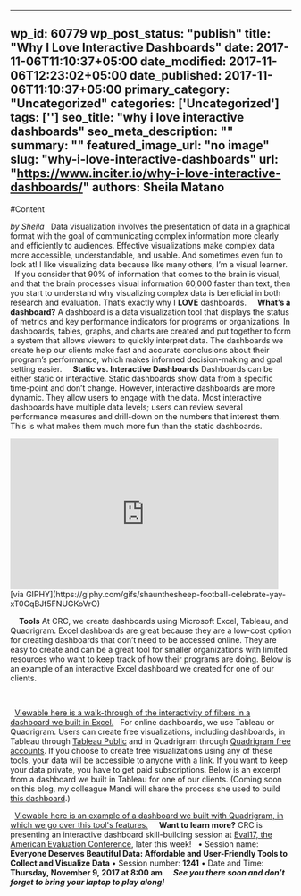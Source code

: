 
---
wp_id: 60779
wp_post_status: "publish" 
title: "Why I Love Interactive Dashboards"
date: 2017-11-06T11:10:37+05:00
date_modified: 2017-11-06T12:23:02+05:00
date_published: 2017-11-06T11:10:37+05:00
primary_category: "Uncategorized"
categories: ['Uncategorized'] 
tags: ['']
seo_title: "why i love interactive dashboards"
seo_meta_description: ""
summary: ""
featured_image_url: "no image"
slug: "why-i-love-interactive-dashboards"
url: "https://www.inciter.io/why-i-love-interactive-dashboards/"
authors: Sheila Matano
---

#Content

_by Sheila_
&nbsp;
Data visualization involves the presentation of data in a graphical format with the goal of communicating complex information more clearly and efficiently to audiences. Effective visualizations make complex data more accessible, understandable, and usable. And sometimes even fun to look at! I like visualizing data because like many others, I’m a visual learner.
&nbsp;
If you consider that 90% of information that comes to the brain is visual, and that the brain processes visual information 60,000 faster than text, then you start to understand why visualizing complex data is beneficial in both research and evaluation. That’s exactly why I __LOVE__ dashboards.
&nbsp;
&nbsp;
__What’s a dashboard?__
A dashboard is a data visualization tool that displays the status of metrics and key performance indicators for programs or organizations. In dashboards, tables, graphs, and charts are created and put together to form a system that allows viewers to quickly interpret data. The dashboards we create help our clients make fast and accurate conclusions about their program’s performance, which makes informed decision-making and goal setting easier.
&nbsp;
&nbsp;
__Static vs. Interactive Dashboards__
Dashboards can be either static or interactive. Static dashboards show data from a specific time-point and don’t change. However, interactive dashboards are more dynamic. They allow users to engage with the data. Most interactive dashboards have multiple data levels; users can review several performance measures and drill-down on the numbers that interest them. This is what makes them much more fun than the static dashboards.
&nbsp;
<iframe allowfullscreen="" class="giphy-embed" frameborder="0" height="270" src="https://giphy.com/embed/xT0GqBJf5FNUGKoVrO" width="480"></iframe>
[via GIPHY](https://giphy.com/gifs/shaunthesheep-football-celebrate-yay-xT0GqBJf5FNUGKoVrO)

&nbsp;
&nbsp;
__Tools__
At CRC, we create dashboards using Microsoft Excel, Tableau, and Quadrigram. Excel dashboards are great because they are a low-cost option for creating dashboards that don’t need to be accessed online. They are easy to create and can be a great tool for smaller organizations with limited resources who want to keep track of how their programs are doing. Below is an example of an interactive Excel dashboard we created for one of our clients.
&nbsp;

&nbsp;

&nbsp;
<a href="https://www.youtube.com/watch?v=wOod007YGdY&amp;feature=youtu.be" rel="noopener" target="_blank">Viewable here is a walk-through of the interactivity of filters in a dashboard we built in Excel.</a>
&nbsp;
For online dashboards, we use Tableau or Quadrigram. Users can create free visualizations, including dashboards, in Tableau through <a href="https://public.tableau.com/en-us/s/" rel="noopener noreferrer" target="_blank">Tableau Public</a> and in Quadrigram through <a href="http://www.quadrigram.com/pricing/" rel="noopener noreferrer" target="_blank">Quadrigram free accounts</a>. If you choose to create free visualizations using any of these tools, your data will be accessible to anyone with a link. If you want to keep your data private, you have to get paid subscriptions. Below is an excerpt from a dashboard we built in Tableau for one of our clients. (Coming soon on this blog, my colleague Mandi will share the process she used to build <a href="https://public.tableau.com/profile/baltimore.city.homeless.services#!/vizhome/TheJourneyHome/TheJourneyHome" rel="noopener" target="_blank">this dashboard</a>.)
&nbsp;

&nbsp;
<a href="https://www.youtube.com/watch?v=UxHMnh_ogWw" rel="noopener" target="_blank">Viewable here is an example of a dashboard we built with Quadrigram, in which we go over this tool's features.</a> 
&nbsp;
&nbsp;
__Want to learn more?__
CRC is presenting an interactive dashboard skill-building session at [Eval17, the American Evaluation Conference](http://www.evaluationconference.org), later this week!
&nbsp;
• Session name: __Everyone Deserves Beautiful Data: Affordable and User-Friendly Tools to Collect and Visualize Data__
• Session number: __1241__
• Date and Time: __Thursday, November 9, 2017 at 8:00 am__
&nbsp;
&nbsp;
___See you there soon and don’t forget to bring your laptop to play along!___

